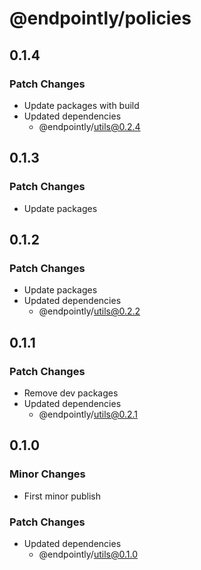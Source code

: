 # @endpointly/policies

## 0.1.4

### Patch Changes

- Update packages with build
- Updated dependencies
  - @endpointly/utils@0.2.4

## 0.1.3

### Patch Changes

- Update packages

## 0.1.2

### Patch Changes

- Update packages
- Updated dependencies
  - @endpointly/utils@0.2.2

## 0.1.1

### Patch Changes

- Remove dev packages
- Updated dependencies
  - @endpointly/utils@0.2.1

## 0.1.0

### Minor Changes

- First minor publish

### Patch Changes

- Updated dependencies
  - @endpointly/utils@0.1.0
